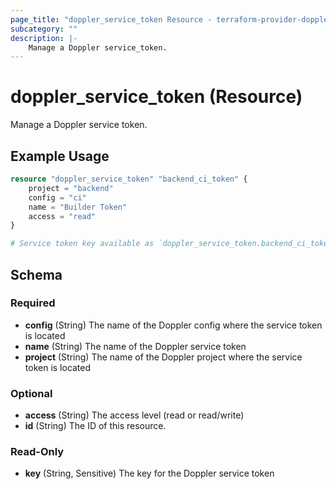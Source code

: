 ```yaml
---
page_title: "doppler_service_token Resource - terraform-provider-doppler"
subcategory: ""
description: |-
	Manage a Doppler service_token.
---
```


# doppler_service_token (Resource)

Manage a Doppler service token.

## Example Usage

```terraform
resource "doppler_service_token" "backend_ci_token" {
	project = "backend"
	config = "ci"
	name = "Builder Token"
	access = "read"
}

# Service token key available as `doppler_service_token.backend_ci_token.key`
```

<!-- schema generated by tfplugindocs -->
## Schema

### Required

- **config** (String) The name of the Doppler config where the service token is located
- **name** (String) The name of the Doppler service token
- **project** (String) The name of the Doppler project where the service token is located

### Optional

- **access** (String) The access level (read or read/write)
- **id** (String) The ID of this resource.

### Read-Only

- **key** (String, Sensitive) The key for the Doppler service token
